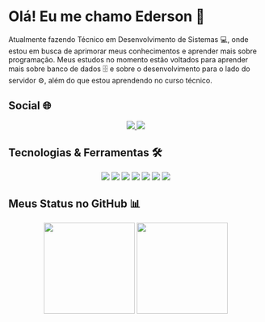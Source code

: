 # Olá! Eu me chamo Ederson 👋
Atualmente fazendo Técnico em Desenvolvimento de Sistemas 💻, onde estou em busca de aprimorar meus conhecimentos e aprender mais sobre programação. Meus estudos no momento estão voltados para aprender mais sobre banco de dados 🗄️ e sobre o desenvolvimento para o lado do servidor ⚙️, além do que estou aprendendo no curso técnico.

## Social 🌐

<div align="center">
  <a href="mailto:edersondasilvaschmidt@gmail.com">
    <img src="https://img.shields.io/badge/Gmail-D14836?style=for-the-badge&logo=gmail&logoColor=white"/>
  </a>
  
  <a href="https://www.linkedin.com/in/edersonss/">
    <img src="https://img.shields.io/badge/LinkedIn-0A66C2?style=for-the-badge&logo=linkedin&logoColor=white" />
  </a>
</div>

## Tecnologias & Ferramentas 🛠️

<div align="center">
  <img src="https://img.shields.io/badge/JavaScript-F7DF1E?style=for-the-badge&logo=javascript&logoColor=black"/>
  <img src="https://img.shields.io/badge/HTML5-E34F26?style=for-the-badge&logo=html5&logoColor=white"/>
  <img src="https://img.shields.io/badge/CSS3-1572B6?style=for-the-badge&logo=css3&logoColor=white"/>
  <img src="https://img.shields.io/badge/TypeScript-007ACC?style=for-the-badge&logo=typescript&logoColor=white"/>
  <img src="https://img.shields.io/badge/PHP-777BB4?style=for-the-badge&logo=php&logoColor=white"/>
  <img src="https://img.shields.io/badge/MySQL-005C84?style=for-the-badge&logo=mysql&logoColor=white"/>
  <img src="https://img.shields.io/badge/Git-F05032?style=for-the-badge&logo=git&logoColor=white"/>
</div>

## Meus Status no GitHub 📊

<div align="center">
  <img height="180em" src="https://github-readme-stats.vercel.app/api?username=edersonhtt&show_icons=true&theme=discord_old_blurple&include_all_commits=true&count_private=true"/>
  <img height="180em" src="https://github-readme-stats.vercel.app/api/top-langs/?username=edersonhtt&layout=compact&langs_count=16&theme=discord_old_blurple&include_all_commits=true&count_private=true"/>
</div>

